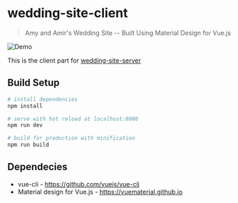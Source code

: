 # wedding-site-client

> Amy and Amir's Wedding Site -- Built Using Material Design for Vue.js

![Demo](https://lh3.googleusercontent.com/LheXyHtPNlrsyD_Z_I97wfjxzmCAtyg9QicYRNCRuZ1CGA4AswJiZOgBxeaNYyt-VjudFC9AoEZtn7c=w2488-h1596)

This is the client part for <a href="https://www.github.com/hellofornow/wedding-site-server">wedding-site-server</a>

## Build Setup

``` bash
# install dependencies
npm install

# serve with hot reload at localhost:8080
npm run dev

# build for production with minification
npm run build

```

## Dependecies
- vue-cli - https://github.com/vuejs/vue-cli
- Material design for Vue.js - https://vuematerial.github.io

